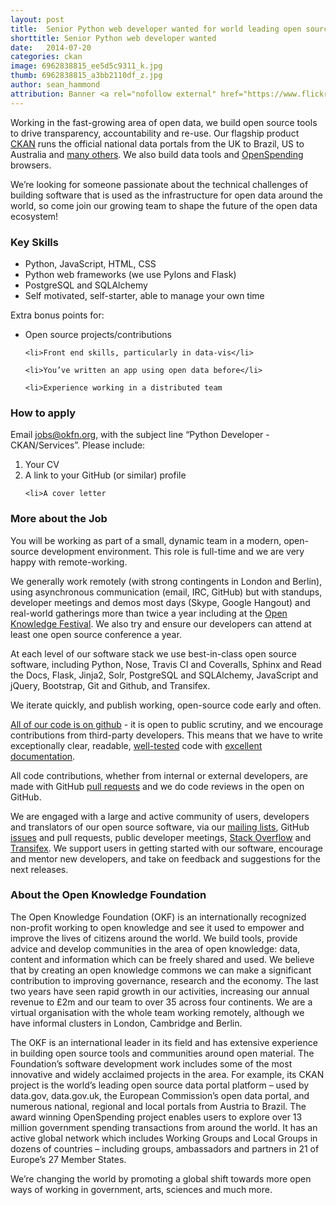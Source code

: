 ```yaml
---
layout: post
title:  Senior Python web developer wanted for world leading open source data portal
shorttitle: Senior Python web developer wanted
date:   2014-07-20
categories: ckan
image: 6962838815_ee5d5c9311_k.jpg
thumb: 6962838815_a3bb2110df_z.jpg
author: sean_hammond
attribution: Banner <a rel="nofollow external" href="https://www.flickr.com/photos/dcruz/6962838815/">image</a> by David Cruz / <a rel="nofollow external" href="https://creativecommons.org/licenses/by/2.0/">CC BY</a>
---
```

Working in the fast-growing area of open data, we build open source tools to drive transparency, accountability and re-use. Our flagship product <a href="http://ckan.org/">CKAN</a> runs the official national data portals from the UK to Brazil, US to Australia and <a href="http://ckan.org/instances/">many others</a>. We also build data tools and <a href="https://openspending.org/">OpenSpending</a> browsers.

We’re looking for someone passionate about the technical challenges of building software that is used as the infrastructure for open data around the world, so come join our growing team to shape the future of the open data ecosystem!

<h3>Key Skills</h3>

<ul>
	<li>Python, JavaScript, HTML, CSS
</li>
	<li>Python web frameworks (we use Pylons and Flask)
</li>
	<li>PostgreSQL and SQLAlchemy
</li>
	<li>Self motivated, self-starter, able to manage your own time
</li>
</ul>

Extra bonus points for:

<ul>
	<li>Open source projects/contributions
</li>

	<li>Front end skills, particularly in data-vis</li>

	<li>You’ve written an app using open data before</li>

	<li>Experience working in a distributed team
</li>
</ul>

<h3>How to apply</h3>

Email jobs@okfn.org, with the subject line “Python Developer - CKAN/Services”. Please include:

<ol>
	<li>Your CV
</li>
	<li>A link to your GitHub (or similar) profile</li>

	<li>A cover letter
</li>
</ol>

<h3>More about the Job</h3>

You will be working as part of a small, dynamic team in a modern, open-source development environment. This role is full-time and we are very happy with remote-working.

We generally work remotely (with strong contingents in London and Berlin), using asynchronous communication (email, IRC, GitHub) but with standups, developer meetings and demos most days (Skype, Google Hangout) and real-world gatherings more than twice a year including at the <a href="http://okfestival.org/">Open Knowledge Festival</a>. We also try and ensure our developers can attend at least one open source conference a year.

At each level of our software stack we use best-in-class open source software, including Python, Nose, Travis CI and Coveralls, Sphinx and Read the Docs, Flask, Jinja2, Solr, PostgreSQL and SQLAlchemy, JavaScript and jQuery, Bootstrap, Git and Github, and Transifex.

We iterate quickly, and publish working, open-source code early and often.

<a href="https://github.com/ckan">All of our code is on github</a> - it is open to public scrutiny, and we encourage contributions from third-party developers. This means that we have to write exceptionally clear, readable, <a href="http://docs.ckan.org/en/latest/contributing/testing.html">well-tested</a> code with <a href="http://docs.ckan.org/en/latest/contributing/documentation.html">excellent documentation</a>.

All code contributions, whether from internal or external developers, are made with GitHub <a href="https://github.com/ckan/ckan/pulls">pull requests</a> and we do code reviews in the open on GitHub.

We are engaged with a large and active community of users, developers and translators of our open source software, via our <a href="https://lists.okfn.org/pipermail/ckan-dev/">mailing lists</a>, GitHub <a href="https://github.com/ckan/ckan/issues">issues</a> and pull requests,
public developer meetings, <a href="http://stackoverflow.com/questions/tagged/ckan">Stack Overflow</a> and <a href="https://www.transifex.com/projects/p/ckan/">Transifex</a>. We support users in getting started with our software, encourage and mentor new developers, and take on feedback and suggestions for the next releases.

<h3>About the Open Knowledge Foundation</h3>

The Open Knowledge Foundation (OKF) is an internationally recognized non-profit working to open knowledge and see it used to empower and improve the lives of citizens around the world.  We build tools, provide advice and develop communities in the area of open knowledge: data, content and information which can be freely shared and used. We believe that by creating an open knowledge commons we can make a significant contribution to improving governance, research and the economy.
The last two years have seen rapid growth in our activities, increasing our annual revenue to £2m and our team to over 35 across four continents. We are a virtual organisation with the whole team working remotely, although we have informal clusters in London, Cambridge and Berlin.

The OKF is an international leader in its field and has extensive experience in building open source tools and communities around open material. The Foundation’s software development work includes some of the most innovative and widely acclaimed projects in the area. For example, its CKAN project is the world’s leading open source data portal platform – used by data.gov, data.gov.uk, the European Commission’s open data portal, and numerous national, regional and local portals from Austria to Brazil.  The award winning OpenSpending project enables users to explore over 13 million government spending transactions from around the world. It has an active global network which includes Working Groups and Local Groups in dozens of countries – including groups, ambassadors and partners in 21 of Europe’s 27 Member States.

We’re changing the world by promoting a global shift towards more open ways of working in government, arts, sciences and much more.